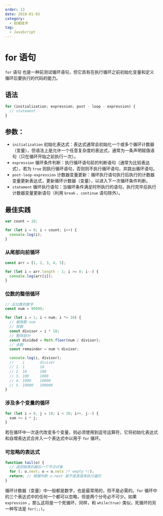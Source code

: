 ```yaml
---
order: 13
date: 2018-01-03
category:
  - 前端技术
tag:
  - JavaScript
---
```


# for 语句

`for` 语句 也是一种前测试循环语句，但它具有在执行循环之前初始化变量和定义循环后要执行的代码的能力。

## 语法

```js
for (initialization; expression; post - loop - expression) {
  // statement
}
```

## 参数：

- `initialization` 初始化表达式：表达式通常会初始化一个或多个循环计数器（变量），但语法上是允许一个任意复杂度的表达式，通常为一条声明赋值语句（只在循环开始之前执行一次）。
- `expression` 循环条件判断：执行循环语句前的判断语句（通常为比较表达式），若为 `true` 则执行循环语句，否则则不执行循环语句，并跳出循环语句。
- `post-loop-expression` 计数器变量更新：循环执行语句执行后执行的计数器变量更新表达式，更新循环计数器（变量），以进入下一次循环条件判断。
- `statement` 循环执行语句：当循环条件满足时所执行的语句，执行完毕后执行计数器变量更新语句（利用 `break` 、`continue` 语句除外）。

## 最佳实践

```js
var count = 10;

for (let i = 0; i < count; i++) {
  console.log(i);
}
```

### 从尾部向前循环

```js
const arr = [1, 2, 3, 4, 5];

for (let i = arr.length - 1; i >= 0; i--) {
  console.log(arr[i]);
}
```

### 位数的整倍循环

```js
// 五位数的数字
const num = 99999;

for (let i = 1; i < num; i *= 10) {
  // 被除数 num
  // 除数
  const divisor = i * 10;
  // 整除部分
  const divided = Math.floor(num / divisor);
  // 余数
  const remainder = num % divisor;

  console.log(i, divisor);
  //    i       divisor
  // 1. 1       10
  // 2. 10      100
  // 3. 100     1000
  // 4. 1000    10000
  // 5. 10000   100000
}
```

### 涉及多个变量的循环

```js
for (let i = 0, j = 10; i < 10; i++, j--) {
  sum += i * j;
}
```

若在循环中一次迭代改变多个变量，则必须使用到逗号运算符，它将初始化表达式和自增表达式合并入一个表达式中以用于 `for` 循环。

### 可忽略的表达式

```js
function tail(o) {
  // 返回链表的最后一个节点对象
  for (; o.next; o = o.netx /* empty */);
  return; // 根据判断 o.next 是不是真值来执行遍历
}
```

循环计数器（变量）中一般都是数字，也是最常用的，但不是必需的。`for` 循环中的三个表达式中的任何一个都可以忽略，但是两个分号必不可少。如果 `expression` ，那么这将是一个死循环，同样，和 `while(true)` 类似，死循环的另一种写法是 `for(;;)`。
